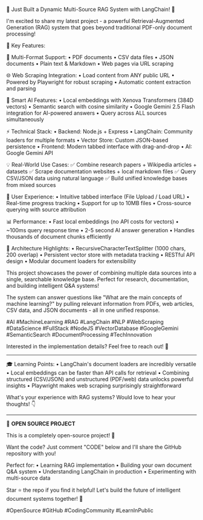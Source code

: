 🚀 Just Built a Dynamic Multi-Source RAG System with LangChain! 🤖

I'm excited to share my latest project - a powerful Retrieval-Augmented Generation (RAG) system that goes beyond traditional PDF-only document processing!

🎯 Key Features:

📁 Multi-Format Support:
• PDF documents
• CSV data files
• JSON documents
• Plain text & Markdown
• Web pages via URL scraping

🌐 Web Scraping Integration:
• Load content from ANY public URL
• Powered by Playwright for robust scraping
• Automatic content extraction and parsing

🧠 Smart AI Features:
• Local embeddings with Xenova Transformers (384D vectors)
• Semantic search with cosine similarity
• Google Gemini 2.5 Flash integration for AI-powered answers
• Query across ALL sources simultaneously

⚡ Technical Stack:
• Backend: Node.js + Express
• LangChain: Community loaders for multiple formats
• Vector Store: Custom JSON-based persistence
• Frontend: Modern tabbed interface with drag-and-drop
• AI: Google Gemini API

💡 Real-World Use Cases:
✅ Combine research papers + Wikipedia articles + datasets
✅ Scrape documentation websites + local markdown files
✅ Query CSV/JSON data using natural language
✅ Build unified knowledge bases from mixed sources

🎨 User Experience:
• Intuitive tabbed interface (File Upload / Load URL)
• Real-time progress tracking
• Support for up to 10MB files
• Cross-source querying with source attribution

📊 Performance:
• Fast local embeddings (no API costs for vectors)
• ~100ms query response time
• 2-5 second AI answer generation
• Handles thousands of document chunks efficiently

🔧 Architecture Highlights:
• RecursiveCharacterTextSplitter (1000 chars, 200 overlap)
• Persistent vector store with metadata tracking
• RESTful API design
• Modular document loaders for extensibility

This project showcases the power of combining multiple data sources into a single, searchable knowledge base. Perfect for research, documentation, and building intelligent Q&A systems!

The system can answer questions like "What are the main concepts of machine learning?" by pulling relevant information from PDFs, web articles, CSV data, and JSON documents - all in one unified response.

#AI #MachineLearning #RAG #LangChain #NLP #WebScraping #DataScience #FullStack #NodeJS #VectorDatabase #GoogleGemini #SemanticSearch #DocumentProcessing #TechInnovation

Interested in the implementation details? Feel free to reach out! 💬

---

🎓 Learning Points:
• LangChain's document loaders are incredibly versatile
• Local embeddings can be faster than API calls for retrieval
• Combining structured (CSV/JSON) and unstructured (PDF/web) data unlocks powerful insights
• Playwright makes web scraping surprisingly straightforward

What's your experience with RAG systems? Would love to hear your thoughts! 👇

---

🎁 **OPEN SOURCE PROJECT**

This is a completely open-source project! 🌟

Want the code? Just comment "CODE" below and I'll share the GitHub repository with you!

Perfect for:
• Learning RAG implementation
• Building your own document Q&A system
• Understanding LangChain in production
• Experimenting with multi-source data

Star ⭐ the repo if you find it helpful! Let's build the future of intelligent document systems together! 🚀

#OpenSource #GitHub #CodingCommunity #LearnInPublic
